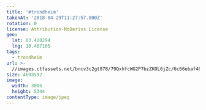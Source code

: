 ```yaml
---
title: '#trondheim'
takenAt: '2018-04-29T11:27:57.000Z'
rotation: 0
license: Attribution-NoDerivs License
geo:
  lat: 63.420294
  lng: 10.487105
tags:
  - trondheim
url: >-
  //images.ctfassets.net/bncv3c2gt878/79QxhfcWG2P7bzZKOL6jZc/6c66ebaf480eb30ca04c36a16b3bfa39/trondheim_41900291532_o
size: 4693592
image:
  width: 3006
  height: 5344
contentType: image/jpeg
---
```


